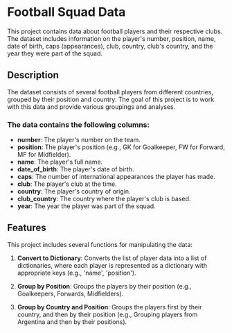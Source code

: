 # Football Squad Data

This project contains data about football players and their respective clubs. The dataset includes information on the player's number, position, name, date of birth, caps (appearances), club, country, club's country, and the year they were part of the squad.

## Description

The dataset consists of several football players from different countries, grouped by their position and country. The goal of this project is to work with this data and provide various groupings and analyses.

### The data contains the following columns:
- **number**: The player's number on the team.
- **position**: The player's position (e.g., GK for Goalkeeper, FW for Forward, MF for Midfielder).
- **name**: The player's full name.
- **date_of_birth**: The player's date of birth.
- **caps**: The number of international appearances the player has made.
- **club**: The player's club at the time.
- **country**: The player's country of origin.
- **club_country**: The country where the player's club is based.
- **year**: The year the player was part of the squad.

## Features

This project includes several functions for manipulating the data:

1. **Convert to Dictionary**: Converts the list of player data into a list of dictionaries, where each player is represented as a dictionary with appropriate keys (e.g., 'name', 'position').
   
2. **Group by Position**: Groups the players by their position (e.g., Goalkeepers, Forwards, Midfielders).

3. **Group by Country and Position**: Groups the players first by their country, and then by their position (e.g., Grouping players from Argentina and then by their positions).
